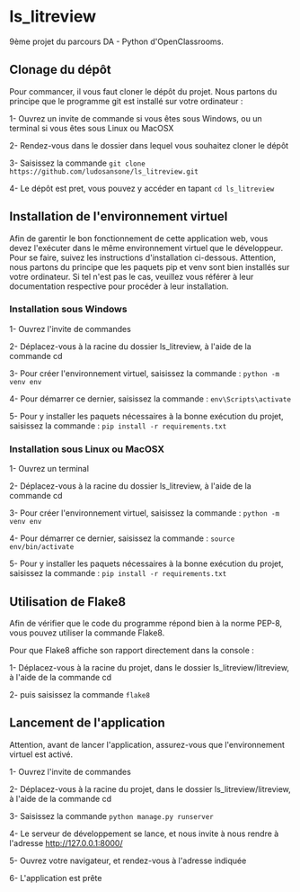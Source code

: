 # ls_litreview
9ème projet du parcours DA - Python d'OpenClassrooms.




## Clonage du dépôt

Pour commancer, il vous faut cloner le dépôt du projet. Nous partons du principe que le programme git est installé sur votre ordinateur :

1- Ouvrez un invite de commande si vous êtes sous Windows, ou un terminal si vous êtes sous Linux ou MacOSX

2- Rendez-vous dans le dossier dans lequel vous souhaitez cloner le dépôt

3- Saisissez la commande `git clone https://github.com/ludosansone/ls_litreview.git`

4- Le dépôt est pret, vous pouvez y accéder en tapant `cd ls_litreview`




## Installation de l'environnement virtuel

Afin de garentir le bon fonctionnement de cette application web, vous devez l'exécuter dans le même environnement virtuel que le développeur. Pour se faire, suivez les instructions d'installation ci-dessous.
Attention, nous partons du principe que les paquets pip et venv sont bien installés sur votre ordinateur. Si tel n'est pas le cas, veuillez vous référer à leur documentation respective pour procéder à leur installation.


### Installation sous Windows

1- Ouvrez l'invite de commandes

2- Déplacez-vous à la racine du dossier ls_litreview, à l'aide de la commande cd

3- Pour créer l'environnement virtuel, saisissez la commande : `python -m venv env`

4- Pour démarrer ce dernier, saisissez la commande : `env\Scripts\activate`

5- Pour y installer les paquets nécessaires à la bonne exécution du projet, saisissez la commande : `pip install -r requirements.txt`


### Installation sous Linux ou MacOSX

1- Ouvrez un terminal

2- Déplacez-vous à la racine du dossier ls_litreview, à l'aide de la commande cd

3- Pour créer l'environnement virtuel, saisissez la commande : `python -m venv env`

4- Pour démarrer ce dernier, saisissez la commande : `source env/bin/activate`

5- Pour y installer les paquets nécessaires à la bonne exécution du projet, saisissez la commande : `pip install -r requirements.txt`



## Utilisation de Flake8

Afin de vérifier que le code du programme répond bien à la norme PEP-8, vous pouvez utiliser la commande Flake8.

Pour que Flake8 affiche son rapport directement dans la console : 

1- Déplacez-vous à la racine du projet, dans le dossier ls_litreview/litreview, à l'aide de la commande cd

2- puis saisissez la commande `flake8`




## Lancement de l'application

Attention, avant de lancer l'application, assurez-vous que l'environnement virtuel est activé.

1- Ouvrez l'invite de commandes

2- Déplacez-vous à la racine du projet, dans le dossier ls_litreview/litreview, à l'aide de la commande cd

3- Saisissez la commande `python manage.py runserver`

4- Le serveur de développement se lance, et nous invite à nous rendre à l'adresse http://127.0.0.1:8000/

5- Ouvrez votre navigateur, et rendez-vous à l'adresse indiquée

6- L'application est prête
